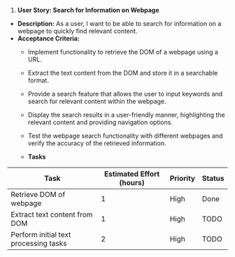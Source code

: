 1. **User Story: Search for Information on Webpage**
- **Description:** As a user, I want to be able to search for information on a webpage to quickly find relevant content.
- **Acceptance Criteria:**
    - Implement functionality to retrieve the DOM of a webpage using a URL.
    - Extract the text content from the DOM and store it in a searchable format.
    - Provide a search feature that allows the user to input keywords and search for relevant content within the webpage.
    - Display the search results in a user-friendly manner, highlighting the relevant content and providing navigation options.
    - Test the webpage search functionality with different webpages and verify the accuracy of the retrieved information.

    - **Tasks**

| Task                                    | Estimated Effort (hours) | Priority | Status |
|-----------------------------------------|--------------------------|----------|--------|
| Retrieve DOM of webpage                 | 1                        | High     | Done   |
| Extract text content from DOM           | 1                        | High     | TODO   |
| Perform initial text processing tasks   | 2                        | High     | TODO   |

